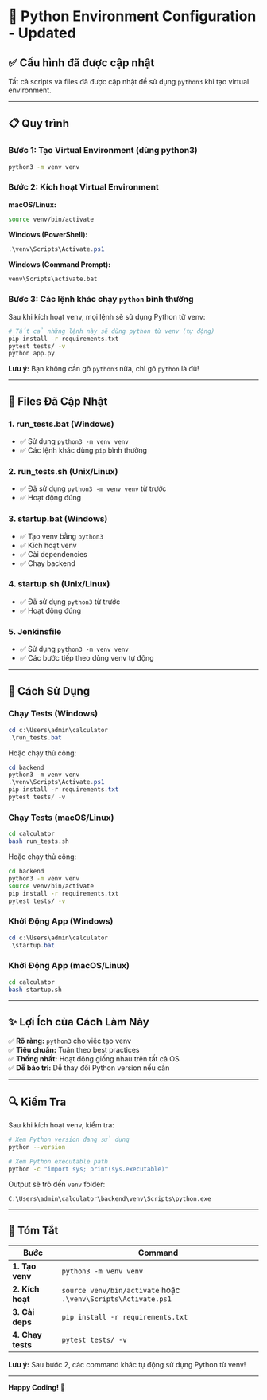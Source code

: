 # 🔧 Python Environment Configuration - Updated

## ✅ Cấu hình đã được cập nhật

Tất cả scripts và files đã được cập nhật để sử dụng `python3` khi tạo virtual environment.

---

## 📋 Quy trình

### **Bước 1: Tạo Virtual Environment (dùng python3)**

```bash
python3 -m venv venv
```

### **Bước 2: Kích hoạt Virtual Environment**

**macOS/Linux:**
```bash
source venv/bin/activate
```

**Windows (PowerShell):**
```powershell
.\venv\Scripts\Activate.ps1
```

**Windows (Command Prompt):**
```cmd
venv\Scripts\activate.bat
```

### **Bước 3: Các lệnh khác chạy `python` bình thường**

Sau khi kích hoạt venv, mọi lệnh sẽ sử dụng Python từ venv:

```bash
# Tất cả những lệnh này sẽ dùng python từ venv (tự động)
pip install -r requirements.txt
pytest tests/ -v
python app.py
```

**Lưu ý:** Bạn không cần gõ `python3` nữa, chỉ gõ `python` là đủ!

---

## 📝 Files Đã Cập Nhật

### **1. run_tests.bat (Windows)**
- ✅ Sử dụng `python3 -m venv venv`
- ✅ Các lệnh khác dùng `pip` bình thường

### **2. run_tests.sh (Unix/Linux)**
- ✅ Đã sử dụng `python3 -m venv venv` từ trước
- ✅ Hoạt động đúng

### **3. startup.bat (Windows)**
- ✅ Tạo venv bằng `python3`
- ✅ Kích hoạt venv
- ✅ Cài dependencies
- ✅ Chạy backend

### **4. startup.sh (Unix/Linux)**
- ✅ Đã sử dụng `python3` từ trước
- ✅ Hoạt động đúng

### **5. Jenkinsfile**
- ✅ Sử dụng `python3 -m venv venv`
- ✅ Các bước tiếp theo dùng venv tự động

---

## 🚀 Cách Sử Dụng

### **Chạy Tests (Windows)**

```powershell
cd c:\Users\admin\calculator
.\run_tests.bat
```

Hoặc chạy thủ công:

```powershell
cd backend
python3 -m venv venv
.\venv\Scripts\Activate.ps1
pip install -r requirements.txt
pytest tests/ -v
```

### **Chạy Tests (macOS/Linux)**

```bash
cd calculator
bash run_tests.sh
```

Hoặc chạy thủ công:

```bash
cd backend
python3 -m venv venv
source venv/bin/activate
pip install -r requirements.txt
pytest tests/ -v
```

### **Khởi Động App (Windows)**

```powershell
cd c:\Users\admin\calculator
.\startup.bat
```

### **Khởi Động App (macOS/Linux)**

```bash
cd calculator
bash startup.sh
```

---

## ✨ Lợi Ích của Cách Làm Này

✅ **Rõ ràng:** `python3` cho việc tạo venv  
✅ **Tiêu chuẩn:** Tuân theo best practices  
✅ **Thống nhất:** Hoạt động giống nhau trên tất cả OS  
✅ **Dễ bảo trì:** Dễ thay đổi Python version nếu cần  

---

## 🔍 Kiểm Tra

Sau khi kích hoạt venv, kiểm tra:

```bash
# Xem Python version đang sử dụng
python --version

# Xem Python executable path
python -c "import sys; print(sys.executable)"
```

Output sẽ trỏ đến `venv` folder:
```
C:\Users\admin\calculator\backend\venv\Scripts\python.exe
```

---

## 📌 Tóm Tắt

| Bước | Command |
|------|---------|
| **1. Tạo venv** | `python3 -m venv venv` |
| **2. Kích hoạt** | `source venv/bin/activate` hoặc `.\venv\Scripts\Activate.ps1` |
| **3. Cài deps** | `pip install -r requirements.txt` |
| **4. Chạy tests** | `pytest tests/ -v` |

**Lưu ý:** Sau bước 2, các command khác tự động sử dụng Python từ venv!

---

**Happy Coding! 🚀**
